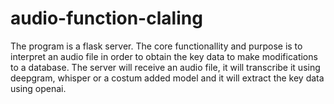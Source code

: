 # audio-function-claling

The program is a flask server.
The core functionallity and purpose is to interpret an audio file in order to obtain the key data to make modifications to a database.
The server will receive an audio file, it will transcribe it using deepgram, whisper or a costum added model and it will extract the key data using openai.
